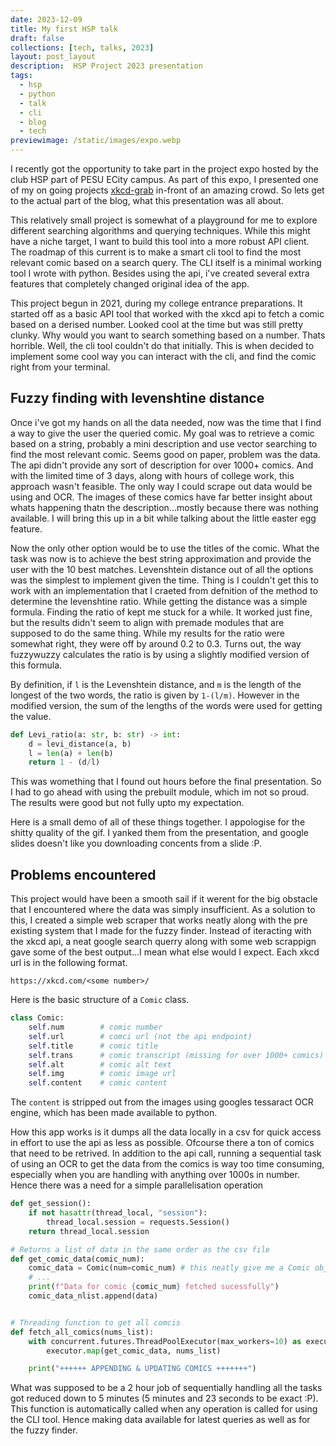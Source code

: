 ```yaml
---
date: 2023-12-09
title: My first HSP talk
draft: false
collections: [tech, talks, 2023]
layout: post_layout
description:  HSP Project 2023 presentation
tags:
  - hsp
  - python
  - talk
  - cli
  - blog
  - tech
previewimage: /static/images/expo.webp
---
```


I recently got the opportunity to take part in the project expo hosted by the club HSP part of PESU ECity campus. As part of this expo, I presented one of my on going projects [xkcd-grab](http://github.com/bwaklog/xkcd-grab) in-front of an amazing crowd. So lets get to the actual part of the blog, what this presentation was all about.

This relatively small project is somewhat of a playground for me to explore different searching algorithms and querying techniques. While this might have a niche target, I want to build this tool into a more robust API client. The roadmap of this current is to make a smart cli tool to find the most relevant comic based on a search query. The CLI itself is a minimal working tool I wrote with python. Besides using the api, i've created several extra features that completely changed original idea of the app.

This project begun in 2021, during my college entrance preparations. It started off as a basic API tool that worked with the xkcd api to fetch a comic based on a derised number. Looked cool at the time but was still pretty clunky. Why would you want to search something based on a number. Thats horrible. Well, the cli tool couldn't do that initially. This is when decided to implement some cool way you can interact with the cli, and find the comic right from your terminal.

## Fuzzy finding with levenshtine distance

Once i've got my hands on all the data needed, now was the time that I find a way to give the user the queried comic. My goal was to retrieve a comic based on a string, probably a mini description and use vector searching to find the most relevant comic. Seems good on paper, problem was the data. The api didn't provide any sort of description for over 1000+ comics. And with the limited time of 3 days, along with hours of college work, this approach wasn't feasible. The only way I could scrape out data would be using and OCR. The images of these comics have far better insight about whats happening thatn the description...mostly because there was nothing available. I will bring this up in a bit while talking about the little easter egg feature.

Now the only other option would be to use the titles of the comic. What the task was now is to achieve the best string approximation and provide the user with the 10 best matches. Levenshtein distance out of all the options was the simplest to implement given the time. Thing is I couldn't get this to work with an implementation that I craeted from defnition of the method to determine the levenshtine ratio. While getting the distance was a simple formula. Finding the ratio of kept me stuck for a while. It worked just fine, but the results didn't seem to align with premade modules that are supposed to do the same thing. While my results for the ratio were somewhat right, they were off by around 0.2 to 0.3. Turns out, the way fuzzywuzzy calculates the ratio is by using a slightly modified version of this formula.

By definition, if `l` is the Levenshtein distance, and `m` is the length of the longest of the two words, the ratio is given by `1-(l/m)`. However in the modified version, the sum of the lengths of the words were used for getting the value.

```python
def Levi_ratio(a: str, b: str) -> int:
    d = levi_distance(a, b)
    l = len(a) + len(b)
    return 1 - (d/l)
```

This was womething that I found out hours before the final presentation. So I had to go ahead with using the prebuilt module, which im not so proud. The results were good but not fully upto my expectation.

Here is a small demo of all of these things together. I appologise for the shitty quality of the gif. I yanked them from the presentation, and google slides doesn't like you downloading concents from a slide :P.

## Problems encountered

This project would have been a smooth sail if it werent for the big obstacle that I encountered where the data was simply insufficient. As a solution to this, I created a simple web scraper that works neatly along with the pre existing system that I made for the fuzzy finder. Instead of iteracting with the xkcd api, a neat google search querry along with some web scrappign gave some of the best output...I mean what else would I expect. Each xkcd url is in the following format.

```text
https://xkcd.com/<some number>/
```

Here is the basic structure of a `Comic` class.

```python
class Comic:
    self.num        # comic number
    self.url        # comci url (not the api endpoint)
    self.title      # comic title
    self.trans      # comic transcript (missing for over 1000+ comics)
    self.alt        # comic alt text
    self.img        # comic image url
    self.content    # comic content
```

The `content` is stripped out from the images using googles tessaract OCR engine, which has been made available to python.

How this app works is it dumps all the data locally in a csv for quick access in effort to use the api as less as possible. Ofcourse there a ton of comics that need to be retrived. In addition to the api call, running a sequential task of using an OCR to get the data from the comics is way too time consuming, especially when you are handling with anything over 1000s in number. Hence there was a need for a simple parallelisation operation

```python
def get_session():
    if not hasattr(thread_local, "session"):
        thread_local.session = requests.Session()
    return thread_local.session

# Returns a list of data in the same order as the csv file
def get_comic_data(comic_num):
    comic_data = Comic(num=comic_num) # this neatly give me a Comic object that i can handle
    # ...
    print(f"Data for comic {comic_num} fetched sucessfully")
    comic_data_nlist.append(data)


# Threading function to get all comcis
def fetch_all_comics(nums_list):
    with concurrent.futures.ThreadPoolExecutor(max_workers=10) as executor:
        executor.map(get_comic_data, nums_list)

    print("++++++ APPENDING & UPDATING COMICS +++++++")
```

What was supposed to be a 2 hour job of sequentially handling all the tasks got reduced down to 5 minutes (5 minutes and 23 seconds to be exact :P). This function is automatically called when any operation is called for using the CLI tool. Hence making data available for latest queries as well as for the fuzzy finder.
